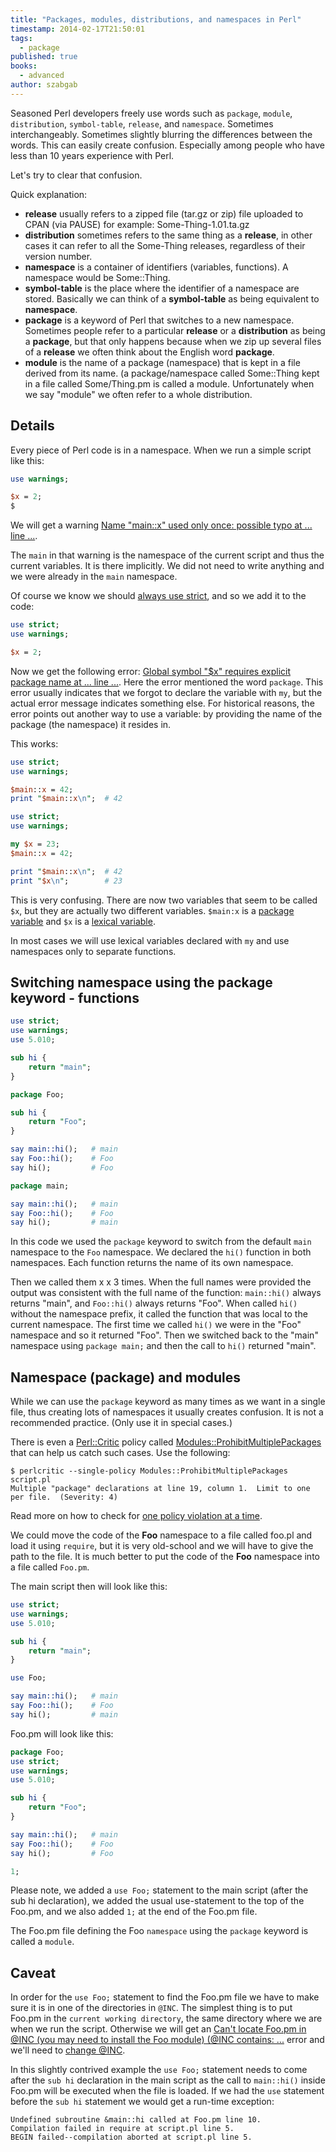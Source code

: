 ```yaml
---
title: "Packages, modules, distributions, and namespaces in Perl"
timestamp: 2014-02-17T21:50:01
tags:
  - package
published: true
books:
  - advanced
author: szabgab
---
```



Seasoned Perl developers freely use words such as `package`, `module`, `distribution`, `symbol-table`,
`release`, and `namespace`.
Sometimes interchangeably.
Sometimes slightly blurring the differences between the words.
This can easily create confusion. Especially among people who have less than 10 years experience with Perl.

Let's try to clear that confusion.


Quick explanation:

* **release** usually refers to a zipped file (tar.gz or zip) file uploaded to CPAN (via PAUSE) for example: Some-Thing-1.01.ta.gz
* **distribution** sometimes refers to the same thing as a **release**, in other cases it can refer to all the Some-Thing releases, regardless of their version number.
* **namespace** is a container of identifiers (variables, functions). A namespace would be Some::Thing.
* **symbol-table** is the place where the identifier of a namespace are stored. Basically we can think of a **symbol-table** as being equivalent to <b>namespace</b>.
* **package** is a keyword of Perl that switches to a new namespace. Sometimes people refer to a particular **release** or a <b>distribution</b> as being a <b>package</b>,
       but that only happens because when we zip up several files of a **release** we often think about the English word **package**.
* **module** is the name of a package (namespace) that is kept in a file derived from its name. (a package/namespace called Some::Thing kept in a file called Some/Thing.pm is called a module.
      Unfortunately when we say "module" we often refer to a whole distribution.

## Details

Every piece of Perl code is in a namespace. When we run a simple script like this:

```perl
use warnings;

$x = 2;
$
```

We will get a warning [Name "main::x" used only once: possible typo at ... line ...](/name-used-only-once-possible-typo).

The `main` in that warning is the namespace of the current script and thus the current variables. It is there implicitly.
We did not need to write anything and we were already in the `main` namespace.

Of course we know we should [always use strict](/strict), and so we add it to the code:

```perl
use strict;
use warnings;

$x = 2;
```

Now we get the following error: [Global symbol "$x" requires explicit package name at ... line ...](/global-symbol-requires-explicit-package-name).
Here the error mentioned the word `package`. This error usually indicates that we forgot to declare the variable with `my`, but the actual
error message indicates something else. For historical reasons, the error points out another way to use a variable: by providing the name of the package
(the namespace) it resides in.

This works:

```perl
use strict;
use warnings;

$main::x = 42;
print "$main::x\n";  # 42
```


```perl
use strict;
use warnings;

my $x = 23;
$main::x = 42;

print "$main::x\n";  # 42
print "$x\n";        # 23
```

This is very confusing. There are now two variables that seem to be called `$x`, but they are actually
two different variables. `$main:x` is a [package variable](/package-variables-and-lexical-variables-in-perl)
and `$x` is a [lexical variable](/package-variables-and-lexical-variables-in-perl).

In most cases we will use lexical variables declared with `my` and use namespaces only to separate functions.

## Switching namespace using the package keyword - functions

```perl
use strict;
use warnings;
use 5.010;

sub hi {
    return "main";
}

package Foo;

sub hi {
    return "Foo";
}

say main::hi();   # main
say Foo::hi();    # Foo
say hi();         # Foo

package main;

say main::hi();   # main
say Foo::hi();    # Foo
say hi();         # main
```

In this code we used the `package` keyword to switch from the default `main` namespace to the `Foo` namespace.
We declared the `hi()` function in both namespaces. Each function returns the name of its own namespace.

Then we called them x x 3 times. When the full names were provided the output was consistent with the full name of the function:
`main::hi()` always returns "main", and `Foo::hi()` always returns "Foo". When called `hi()` without the
namespace prefix, it called the function that was local to the current namespace. The first time we called `hi()` we were
in the "Foo" namespace and so it returned "Foo". Then we switched back to the "main" namespace using `package main;` and
then the call to `hi()` returned "main".

## Namespace (package) and modules

While we can use the `package` keyword as many times as we want in a single file, thus creating lots of namespaces
it usually creates confusion. It is not a recommended practice. (Only use it in special cases.)

There is even a [Perl::Critic](https://metacpan.org/pod/Perl::Critic) policy called
[Modules::ProhibitMultiplePackages](https://metacpan.org/pod/Perl::Critic::Policy::Modules::ProhibitMultiplePackages)
that can help us catch such cases. Use the following:

```
$ perlcritic --single-policy Modules::ProhibitMultiplePackages script.pl 
Multiple "package" declarations at line 19, column 1.  Limit to one per file.  (Severity: 4)
```

Read more on how to check for [one policy violation at a time](/perl-critic-one-policy).

We could move the code of the **Foo** namespace to a file called foo.pl and load it using `require`, but it is very old-school
and we will have to give the path to the file.
It is much better to put the code of the **Foo** namespace into a file called `Foo.pm`.

The main script then will look like this:

```perl
use strict;
use warnings;
use 5.010;

sub hi {
    return "main";
}

use Foo;

say main::hi();   # main
say Foo::hi();    # Foo
say hi();         # main
```

Foo.pm will look like this:

```perl
package Foo;
use strict;
use warnings;
use 5.010;

sub hi {
    return "Foo";
}

say main::hi();   # main
say Foo::hi();    # Foo
say hi();         # Foo

1;
```

Please note, we added a `use Foo;` statement to the main script (after the sub hi declaration),
we added the usual use-statement to the top of the Foo.pm, and we also added `1;` at the end of the Foo.pm file.

The Foo.pm file defining the Foo `namespace` using the `package` keyword is called a `module`.

## Caveat

In order for the `use Foo;` statement to find the Foo.pm file we have to make sure it is in one of the directories
in `@INC`. The simplest thing is to put Foo.pm in the `current working directory`, the same directory
where we are when we run the script. Otherwise we will get
an [Can't locate Foo.pm in @INC (you may need to install the Foo module) (@INC contains: ...](/cant-locate-in-inc)
error and we'll need to
[change @INC](/how-to-change-inc-to-find-perl-modules-in-non-standard-locations).

In this slightly contrived example the `use Foo;` statement needs to come after the `sub hi` declaration in
the main script as the call to `main::hi()` inside Foo.pm will be executed when the file is loaded.
If we had the `use` statement before the `sub hi` statement we would get a run-time exception:

```
Undefined subroutine &main::hi called at Foo.pm line 10.
Compilation failed in require at script.pl line 5.
BEGIN failed--compilation aborted at script.pl line 5.
```

